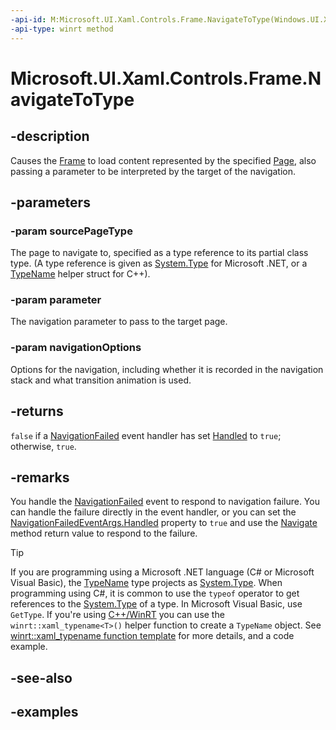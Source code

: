 ```yaml
---
-api-id: M:Microsoft.UI.Xaml.Controls.Frame.NavigateToType(Windows.UI.Xaml.Interop.TypeName,System.Object,Microsoft.UI.Xaml.Navigation.FrameNavigationOptions)
-api-type: winrt method
---
```


<!-- Method syntax.
public bool Frame.NavigateToType(TypeName sourcePageType, Object parameter, FrameNavigationOptions navigationOptions)
-->

# Microsoft.UI.Xaml.Controls.Frame.NavigateToType

## -description

Causes the [Frame](frame.md) to load content represented by the specified [Page](page.md), also passing a parameter to be interpreted by the target of the navigation.

## -parameters

### -param sourcePageType

The page to navigate to, specified as a type reference to its partial class type. (A type reference is given as [System.Type](/dotnet/api/system.type?view=dotnet-uwp-10.0&preserve-view=true) for Microsoft .NET, or a [TypeName](/uwp/api/windows.ui.xaml.interop.typename) helper struct for C++).

### -param parameter

The navigation parameter to pass to the target page.

### -param navigationOptions

Options for the navigation, including whether it is recorded in the navigation stack and what transition animation is used.

## -returns

`false` if a [NavigationFailed](frame_navigationfailed.md) event handler has set [Handled](../microsoft.ui.xaml.navigation/navigationfailedeventargs_handled.md) to `true`; otherwise, `true`.

## -remarks

You handle the [NavigationFailed](frame_navigationfailed.md) event to respond to navigation failure. You can handle the failure directly in the event handler, or you can set the [NavigationFailedEventArgs.Handled](../microsoft.ui.xaml.navigation/navigationfailedeventargs_handled.md) property to `true` and use the [Navigate](frame_navigate_1557370995.md) method return value to respond to the failure.

> [!TIP]
> If you are programming using a Microsoft .NET language (C# or Microsoft Visual Basic), the [TypeName](/uwp/api/windows.ui.xaml.interop.typename) type projects as [System.Type](/dotnet/api/system.type?view=dotnet-uwp-10.0&preserve-view=true). When programming using C#, it is common to use the `typeof` operator to get references to the [System.Type](/dotnet/api/system.type?view=dotnet-uwp-10.0&preserve-view=true) of a type. In Microsoft Visual Basic, use `GetType`. If you're using [C++/WinRT](/windows/uwp/cpp-and-winrt-apis/index) you can use the `winrt::xaml_typename<T>()` helper function to create a `TypeName` object. See [winrt::xaml_typename function template](/uwp/cpp-ref-for-winrt/xaml-typename) for more details, and a code example.

## -see-also

## -examples
